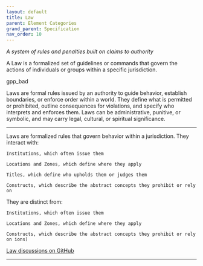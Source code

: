 ```yaml
---
layout: default
title: Law
parent: Element Categories
grand_parent: Specification
nav_order: 10
---
```


 

*A system of rules and penalties built on claims to authority*

A Law is a formalized set of guidelines or commands that govern the actions of individuals or groups within a specific jurisdiction.  

<span class="material-symbols-outlined">gpp_bad</span>


Laws are formal rules issued by an authority to guide behavior, establish boundaries, or enforce order within a world. They define what is permitted or prohibited, outline consequences for violations, and specify who interprets and enforces them. Laws can be administrative, punitive, or symbolic, and may carry legal, cultural, or spiritual significance. 

---

Laws are formalized rules that govern behavior within a jurisdiction. They interact with:

    Institutions, which often issue them

    Locations and Zones, which define where they apply

    Titles, which define who upholds them or judges them

    Constructs, which describe the abstract concepts they prohibit or rely on

They are distinct from:

    Institutions, which often issue them

    Locations and Zones, which define where they apply

    Constructs, which describe the abstract concepts they prohibit or rely on ions)

[Law discussions on GitHub](https://github.com/OnlyWorlds/OnlyWorlds/discussions/categories/law)

---
 